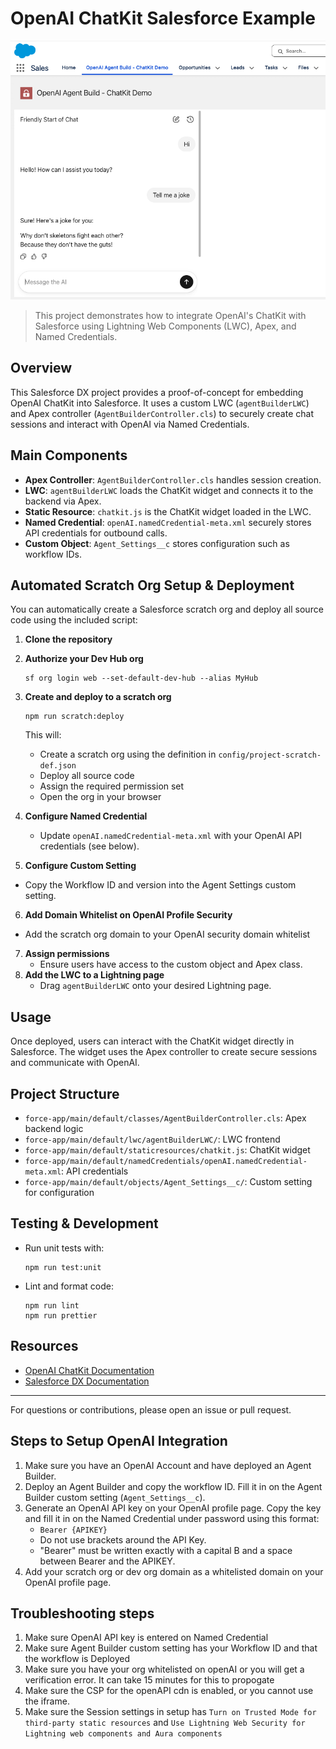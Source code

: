 

# OpenAI ChatKit Salesforce Example

![Demo Screenshot](assets/OpenAIDemoScreen.png)

>This project demonstrates how to integrate OpenAI's ChatKit with Salesforce using Lightning Web Components (LWC), Apex, and Named Credentials.

## Overview

This Salesforce DX project provides a proof-of-concept for embedding OpenAI ChatKit into Salesforce. It uses a custom LWC (`agentBuilderLWC`) and Apex controller (`AgentBuilderController.cls`) to securely create chat sessions and interact with OpenAI via Named Credentials.

## Main Components

- **Apex Controller**: `AgentBuilderController.cls` handles session creation.
- **LWC**: `agentBuilderLWC` loads the ChatKit widget and connects it to the backend via Apex.
- **Static Resource**: `chatkit.js` is the ChatKit widget loaded in the LWC.
- **Named Credential**: `openAI.namedCredential-meta.xml` securely stores API credentials for outbound calls.
- **Custom Object**: `Agent_Settings__c` stores configuration such as workflow IDs.


## Automated Scratch Org Setup & Deployment

You can automatically create a Salesforce scratch org and deploy all source code using the included script:

1. **Clone the repository**
2. **Authorize your Dev Hub org**
	```
	sf org login web --set-default-dev-hub --alias MyHub
	```
3. **Create and deploy to a scratch org**
	```
	npm run scratch:deploy
	```
	This will:
	- Create a scratch org using the definition in `config/project-scratch-def.json`
	- Deploy all source code
	- Assign the required permission set
	- Open the org in your browser

4. **Configure Named Credential**
	- Update `openAI.namedCredential-meta.xml` with your OpenAI API credentials (see below).
5. **Configure Custom Setting**
  - Copy the Workflow ID and version into the Agent Settings custom setting.
6. **Add Domain Whitelist on OpenAI Profile Security**
  - Add the scratch org domain to your OpenAI security domain whitelist
7. **Assign permissions**
	- Ensure users have access to the custom object and Apex class.
8. **Add the LWC to a Lightning page**
	- Drag `agentBuilderLWC` onto your desired Lightning page.

## Usage

Once deployed, users can interact with the ChatKit widget directly in Salesforce. The widget uses the Apex controller to create secure sessions and communicate with OpenAI.

## Project Structure

- `force-app/main/default/classes/AgentBuilderController.cls`: Apex backend logic
- `force-app/main/default/lwc/agentBuilderLWC/`: LWC frontend
- `force-app/main/default/staticresources/chatkit.js`: ChatKit widget
- `force-app/main/default/namedCredentials/openAI.namedCredential-meta.xml`: API credentials
- `force-app/main/default/objects/Agent_Settings__c/`: Custom setting for configuration

## Testing & Development

- Run unit tests with:
  ```
  npm run test:unit
  ```
- Lint and format code:
  ```
  npm run lint
  npm run prettier
  ```

## Resources

- [OpenAI ChatKit Documentation](https://openai.github.io/chatkit-js/)
- [Salesforce DX Documentation](https://developer.salesforce.com/tools/vscode/)

---
For questions or contributions, please open an issue or pull request.


## Steps to Setup OpenAI Integration

1. Make sure you have an OpenAI Account and have deployed an Agent Builder.
2. Deploy an Agent Builder and copy the workflow ID. Fill it in on the Agent Builder custom setting (`Agent_Settings__c`).
3. Generate an OpenAI API key on your OpenAI profile page. Copy the key and fill it in on the Named Credential under password using this format:
	- `Bearer {APIKEY}`
	- Do not use brackets around the API Key.
	- "Bearer" must be written exactly with a capital B and a space between Bearer and the APIKEY.
4. Add your scratch org or dev org domain as a whitelisted domain on your OpenAI profile page.

## Troubleshooting steps
1. Make sure OpenAI API key is entered on Named Credential
2. Make sure Agent Builder custom setting has your Workflow ID and that the workflow is Deployed
3. Make sure you have your org whitelisted on openAI or you will get a verification error. It can take 15 minutes for this to propogate
4. Make sure the CSP for the openAPI cdn is enabled, or you cannot use the iframe.
5. Make sure the Session settings in setup has `Turn on Trusted Mode for third-party static resources` and `Use Lightning Web Security for Lightning web components and Aura components`
